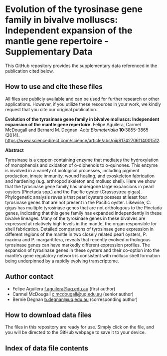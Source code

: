 # Evolution of the tyrosinase gene family in bivalve molluscs: Independent expansion of the mantle gene repertoire - Supplementary Data

This GitHub repository provides the supplementary data referenced in the publication cited below.

## How to use and cite these files 

All files are publicly available and can be used for further research or other applications. However, if you utilize these resources in your work, we kindly request that you cite our original publication.

**Evolution of the tyrosinase gene family in bivalve molluscs: Independent expansion of the mantle gene repertoire.** Felipe Aguilera, Carmel McDougall and Bernard M. Degnan. *Acta Biomaterialia* **10**:3855-3865 (2014). https://www.sciencedirect.com/science/article/abs/pii/S1742706114001512.

**Abstract**

Tyrosinase is a copper-containing enzyme that mediates the hydroxylation of monophenols and oxidation of o-diphenols to o-quinones. This enzyme is involved in a variety of biological processes, including pigment production, innate immunity, wound healing, and exoskeleton fabrication and hardening (e.g. arthropod skeleton and mollusc shell). Here we show that the tyrosinase gene family has undergone large expansions in pearl oysters (Pinctada spp.) and the Pacific oyster (Crassostrea gigas). Phylogenetic analysis reveals that pearl oysters possess at least four tyrosinase genes that are not present in the Pacific oyster. Likewise, C. gigas has multiple tyrosinase genes that are not orthologous to the Pinctada genes, indicating that this gene family has expanded independently in these bivalve lineages. Many of the tyrosinase genes in these bivalves are expressed at relatively high levels in the mantle, the organ responsible for shell fabrication. Detailed comparisons of tyrosinase gene expression in different regions of the mantle in two closely related pearl oysters, P. maxima and P. margaritifera, reveals that recently evolved orthologous tyrosinase genes can have markedly different expression profiles. The expansion of tyrosinase genes in these oysters and their co-option into the mantle’s gene regulatory network is consistent with mollusc shell formation being underpinned by a rapidly evolving transcriptome.

## Author contact

- Felipe Aguilera f.aguilera@uq.edu.au (first author)
- Carmel McDougall c.mcdougall@uq.edu.au (senior author)
- Bernie Degnan b.degnan@uq.edu.au (corresponding author)

## How to download data files

The files in this repository are ready for use. Simply click on the file, and you will be directed to the GitHub webpage to save it to your device.

## Index of data file contents
